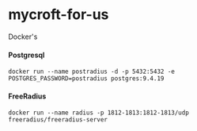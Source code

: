 # mycroft-for-us
Docker's

#### Postgresql
`docker run --name postradius -d -p 5432:5432 -e POSTGRES_PASSWORD=postradius postgres:9.4.19`

#### FreeRadius
`docker run --name radius -p 1812-1813:1812-1813/udp freeradius/freeradius-server`
